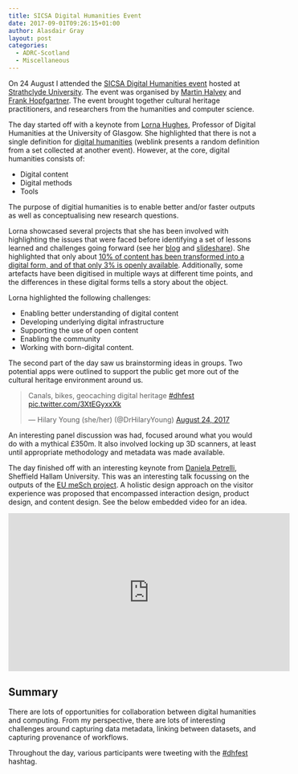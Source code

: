 ```yaml
---
title: SICSA Digital Humanities Event
date: 2017-09-01T09:26:15+01:00
author: Alasdair Gray
layout: post
categories:
  - ADRC-Scotland
  - Miscellaneous
---
```

On 24 August I attended the <a href="http://www.sicsa.ac.uk/events/sicsa-digital-humanities-meets-computer-science-workshop/">SICSA Digital Humanities event</a> hosted at <a href="https://www.strath.ac.uk/science/computerinformationsciences/">Strathclyde University</a>. The event was organised by <a href="https://www.strath.ac.uk/staff/halveymartindr/">Martin Halvey</a> and <a href="http://www.gla.ac.uk/schools/humanities/staff/frankhopfgartner/">Frank Hopfgartner</a>. The event brought together cultural heritage practitioners, and researchers from the humanities and computer science.

The day started off with a keynote from <a href="https://twitter.com/lornamhughes">Lorna Hughes</a>, Professor of Digital Humanities at the University of Glasgow. She highlighted that there is not a single definition for <a href="https://whatisdigitalhumanities.com/.">digital humanities</a> (weblink presents a random definition from a set collected at another event). However, at the core, digital humanities consists of:

<ul class="ul-list" data-mark="-">
  <li>
    <span class="md-line md-end-block">Digital content</span>
  </li>
  <li>
    <span class="md-line md-end-block">Digital methods</span>
  </li>
  <li>
    <span class="md-line md-end-block">Tools</span>
  </li>
</ul>

<span class="md-line md-end-block"><span class="">The purpose of digitial humanities is to enable better and/or faster outputs as well as conceptualising new research questions.</span></span>

<span class="md-line md-end-block"><span class="">Lorna showcased several projects that she has been involved with highlighting the issues that were faced before identifying a set of lessons learned and challenges going forward (see her <a href="http://lornamhughes.blogspot.co.uk/">blog</a> and <a href="https://www.slideshare.net/lorna_hughes/">slideshare</a>). She highlighted that only about <a href="https://twitter.com/FTHopf/status/900652531080204288">10% of content has been transformed into a digital form, and of that only 3% is openly available</a>. Additionally, some artefacts have been digitised in multiple ways at different time points, and the differences in these digital forms tells a story about the object.</span></span>

<span class="md-line md-end-block"><span class="">Lorna highlighted the following challenges:</span></span>

<ul class="ul-list" data-mark="-">
  <li>
    <span class="md-line md-end-block">Enabling better understanding of digital content</span>
  </li>
  <li>
    <span class="md-line md-end-block">Developing underlying digital infrastructure</span>
  </li>
  <li>
    <span class="md-line md-end-block">Supporting the use of open content</span>
  </li>
  <li>
    <span class="md-line md-end-block">Enabling the community</span>
  </li>
  <li class="">
    <span class="md-line md-end-block"><span class="">Working with born-digital content.</span></span>
  </li>
</ul>

<span class="md-line md-end-block">The second part of the day saw us brainstorming ideas in groups. Two potential apps were outlined to support the public get more out of the cultural heritage environment around us.</span>

<blockquote class="twitter-tweet"><p lang="en" dir="ltr">Canals, bikes, geocaching digital heritage <a href="https://twitter.com/hashtag/dhfest?src=hash&amp;ref_src=twsrc%5Etfw">#dhfest</a> <a href="https://t.co/3XtEGyxxXk">pic.twitter.com/3XtEGyxxXk</a></p>&mdash; Hilary Young (she/her) (@DrHilaryYoung) <a href="https://twitter.com/DrHilaryYoung/status/900683820659331073?ref_src=twsrc%5Etfw">August 24, 2017</a></blockquote> <script async src="https://platform.twitter.com/widgets.js" charset="utf-8"></script>

<span class="md-line md-end-block"><span class="">An interesting panel discussion was had, focused around what you would do with a mythical £350m. It also involved locking up 3D scanners, at least until appropriate methodology and metadata was made available.</span></span>

<span class="md-line md-end-block">The day finished off with an interesting keynote from <a href="https://www.shu.ac.uk/about-us/our-people/staff-profiles/daniela-petrelli">Daniela Petrelli</a>, Sheffield Hallam University. This was an interesting talk focussing on the outputs of the <a href="http://www.mesch-project.eu/">EU meSch project</a>. A holistic design approach on the visitor experience was proposed that encompassed interaction design, product design, and content design. See the below embedded video for an idea.</span>

<iframe width="560" height="315" src="https://www.youtube.com/embed/q2qw6N9X7rM" title="YouTube video player" frameborder="0" allow="accelerometer; autoplay; clipboard-write; encrypted-media; gyroscope; picture-in-picture" allowfullscreen></iframe>

## Summary

<span class="md-line md-end-block"><span class="">There are lots of opportunities for collaboration between digital humanities and computing. From my perspective, there are lots of interesting challenges around capturing data metadata, linking between datasets, and capturing provenance of workflows.</span></span>

<span class="md-line md-end-block"><span class="">Throughout the day, various participants were tweeting with the <a href="https://twitter.com/search?q=%23dhfest&src=typd">#dhfest</a> hashtag.</span></span>